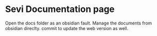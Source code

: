 # Sevi Documentation page


Open the docs folder as an obsidian fault. Manage the documents from obsidian direclty. commit to update the web version as well.
